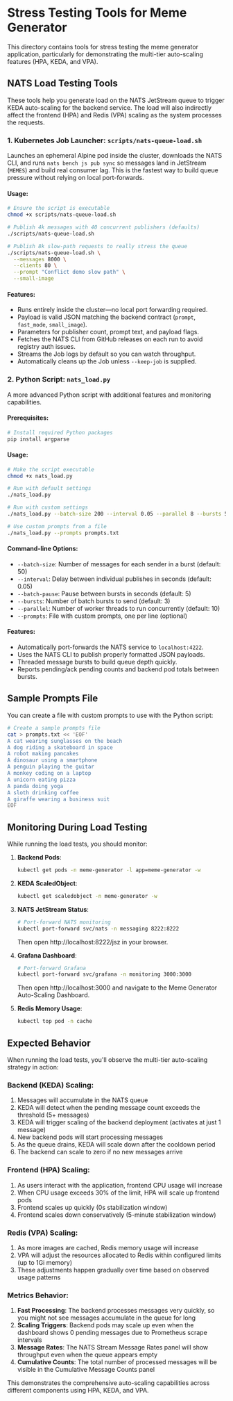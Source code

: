 # Stress Testing Tools for Meme Generator

This directory contains tools for stress testing the meme generator application, particularly for demonstrating the multi-tier auto-scaling features (HPA, KEDA, and VPA).

## NATS Load Testing Tools

These tools help you generate load on the NATS JetStream queue to trigger KEDA auto-scaling for the backend service. The load will also indirectly affect the frontend (HPA) and Redis (VPA) scaling as the system processes the requests.

### 1. Kubernetes Job Launcher: `scripts/nats-queue-load.sh`

Launches an ephemeral Alpine pod inside the cluster, downloads the NATS CLI, and runs `nats bench js pub sync` so messages land in JetStream (`MEMES`) and build real consumer lag. This is the fastest way to build queue pressure without relying on local port-forwards.

#### Usage:

```bash
# Ensure the script is executable
chmod +x scripts/nats-queue-load.sh

# Publish 4k messages with 40 concurrent publishers (defaults)
./scripts/nats-queue-load.sh

# Publish 8k slow-path requests to really stress the queue
./scripts/nats-queue-load.sh \
  --messages 8000 \
  --clients 80 \
  --prompt "Conflict demo slow path" \
  --small-image
```

#### Features:
- Runs entirely inside the cluster—no local port forwarding required.
- Payload is valid JSON matching the backend contract (`prompt`, `fast_mode`, `small_image`).
- Parameters for publisher count, prompt text, and payload flags.
- Fetches the NATS CLI from GitHub releases on each run to avoid registry auth issues.
- Streams the Job logs by default so you can watch throughput.
- Automatically cleans up the Job unless `--keep-job` is supplied.

### 2. Python Script: `nats_load.py`

A more advanced Python script with additional features and monitoring capabilities.

#### Prerequisites:

```bash
# Install required Python packages
pip install argparse
```

#### Usage:

```bash
# Make the script executable
chmod +x nats_load.py

# Run with default settings
./nats_load.py

# Run with custom settings
./nats_load.py --batch-size 200 --interval 0.05 --parallel 8 --bursts 5

# Use custom prompts from a file
./nats_load.py --prompts prompts.txt
```

#### Command-line Options:

- `--batch-size`: Number of messages for each sender in a burst (default: 50)
- `--interval`: Delay between individual publishes in seconds (default: 0.05)
- `--batch-pause`: Pause between bursts in seconds (default: 5)
- `--bursts`: Number of batch bursts to send (default: 3)
- `--parallel`: Number of worker threads to run concurrently (default: 10)
- `--prompts`: File with custom prompts, one per line (optional)

#### Features:
- Automatically port-forwards the NATS service to `localhost:4222`.
- Uses the NATS CLI to publish properly formatted JSON payloads.
- Threaded message bursts to build queue depth quickly.
- Reports pending/ack pending counts and backend pod totals between bursts.

## Sample Prompts File

You can create a file with custom prompts to use with the Python script:

```bash
# Create a sample prompts file
cat > prompts.txt << 'EOF'
A cat wearing sunglasses on the beach
A dog riding a skateboard in space
A robot making pancakes
A dinosaur using a smartphone
A penguin playing the guitar
A monkey coding on a laptop
A unicorn eating pizza
A panda doing yoga
A sloth drinking coffee
A giraffe wearing a business suit
EOF
```

## Monitoring During Load Testing

While running the load tests, you should monitor:

1. **Backend Pods**:
   ```bash
   kubectl get pods -n meme-generator -l app=meme-generator -w
   ```

2. **KEDA ScaledObject**:
   ```bash
   kubectl get scaledobject -n meme-generator -w
   ```

3. **NATS JetStream Status**:
   ```bash
   # Port-forward NATS monitoring
   kubectl port-forward svc/nats -n messaging 8222:8222
   ```
   Then open http://localhost:8222/jsz in your browser.

4. **Grafana Dashboard**:
   ```bash
   # Port-forward Grafana
   kubectl port-forward svc/grafana -n monitoring 3000:3000
   ```
   Then open http://localhost:3000 and navigate to the Meme Generator Auto-Scaling Dashboard.

5. **Redis Memory Usage**:
   ```bash
   kubectl top pod -n cache
   ```

## Expected Behavior

When running the load tests, you'll observe the multi-tier auto-scaling strategy in action:

### Backend (KEDA) Scaling:
1. Messages will accumulate in the NATS queue
2. KEDA will detect when the pending message count exceeds the threshold (5+ messages)
3. KEDA will trigger scaling of the backend deployment (activates at just 1 message)
4. New backend pods will start processing messages
5. As the queue drains, KEDA will scale down after the cooldown period
6. The backend can scale to zero if no new messages arrive

### Frontend (HPA) Scaling:
1. As users interact with the application, frontend CPU usage will increase
2. When CPU usage exceeds 30% of the limit, HPA will scale up frontend pods
3. Frontend scales up quickly (0s stabilization window)
4. Frontend scales down conservatively (5-minute stabilization window)

### Redis (VPA) Scaling:
1. As more images are cached, Redis memory usage will increase
2. VPA will adjust the resources allocated to Redis within configured limits (up to 1Gi memory)
3. These adjustments happen gradually over time based on observed usage patterns

### Metrics Behavior:
1. **Fast Processing**: The backend processes messages very quickly, so you might not see messages accumulate in the queue for long
2. **Scaling Triggers**: Backend pods may scale up even when the dashboard shows 0 pending messages due to Prometheus scrape intervals
3. **Message Rates**: The NATS Stream Message Rates panel will show throughput even when the queue appears empty
4. **Cumulative Counts**: The total number of processed messages will be visible in the Cumulative Message Counts panel

This demonstrates the comprehensive auto-scaling capabilities across different components using HPA, KEDA, and VPA.
